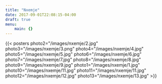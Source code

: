 ```yaml
---
title: "Nxemje"
date: 2017-09-01T22:08:15-04:00
draft: true
menu: 
    main: {}
---
```


{{< posters 
photo2="/images/nxemje/2.jpg"
photo3="/images/nxemje/3.png"
photo4="/images/nxemje/4.jpg"
photo5="/images/nxemje/5.jpg"
photo6="/images/nxemje/6.jpg"
photo7="/images/nxemje/7.jpg"
photo8="/images/nxemje/8.jpg"
photo9="/images/nxemje/9.jpg"
photo1="/images/nxemje/1.jpg"
photo10="/images/nxemje/11.jpg"
photo11="/images/nxemje/11.jpg"
photo12="/images/nxemje/12.jpg"
photo13="/images/nxemje/13.jpg" >}}
